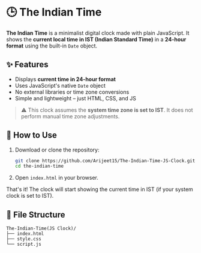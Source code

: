 # 🕒 The Indian Time

**The Indian Time** is a minimalist digital clock made with plain JavaScript. It shows the **current local time in IST (Indian Standard Time)** in a **24-hour format** using the built-in `Date` object.

## ✨ Features

- Displays **current time in 24-hour format**
- Uses JavaScript's native `Date` object
- No external libraries or time zone conversions
- Simple and lightweight – just HTML, CSS, and JS

> ⚠️ This clock assumes the **system time zone is set to IST**. It does not perform manual time zone adjustments.

## 🚀 How to Use

1. Download or clone the repository:
   ```bash
   git clone https://github.com/Arijeet15/The-Indian-Time-JS-Clock.git
   cd the-indian-time
   ```

2. Open `index.html` in your browser.

That's it! The clock will start showing the current time in IST (if your system clock is set to IST).

## 📁 File Structure

```
The-Indian-Time(JS Clock)/
├── index.html
├── style.css
└── script.js
```
